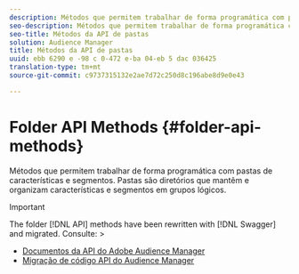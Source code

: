 ```yaml
---
description: Métodos que permitem trabalhar de forma programática com pastas de características e segmentos. Pastas são diretórios que mantêm e organizam características e segmentos em grupos lógicos.
seo-description: Métodos que permitem trabalhar de forma programática com pastas de características e segmentos. Pastas são diretórios que mantêm e organizam características e segmentos em grupos lógicos.
seo-title: Métodos da API de pastas
solution: Audience Manager
title: Métodos da API de pastas
uuid: ebb 6290 e -98 c 0-472 e-ba 04-eb 5 dac 036425
translation-type: tm+mt
source-git-commit: c9737315132e2ae7d72c250d8c196abe8d9e0e43

---
```



# Folder API Methods {#folder-api-methods}

Métodos que permitem trabalhar de forma programática com pastas de características e segmentos. Pastas são diretórios que mantêm e organizam características e segmentos em grupos lógicos.

<!-- api-folders.xml -->

>[!IMPORTANT]
>
>The folder [!DNL API] methods have been rewritten with [!DNL Swagger] and migrated. Consulte:  &gt;
>* [Documentos da API do Adobe Audience Manager](https://bank.demdex.com/portal/swagger/index.html)
>* [Migração de código API do Audience Manager](../../api/api-swagger-migration.md)